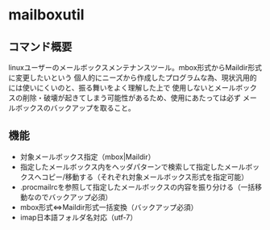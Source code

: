 # mailboxutil

## コマンド概要
linuxユーザーのメールボックスメンテナンスツール。mbox形式からMaildir形式に変更したいという
個人的にニーズから作成したプログラムな為、現状汎用的には使いにくいのと、振る舞いをよく理解した上で
使用しないとメールボックスの削除・破壊が起きてしまう可能性があるため、使用にあたっては必ず
メールボックスのバックアップを取ること。

## 機能
- 対象メールボックス指定（mbox|Maildir）
- 指定したメールボックス内をヘッダパターンで検索して指定したメールボックスへコピー/移動する（それぞれ対象メールボックス形式を指定可能）
- .procmailrcを参照して指定したメールボックスの内容を振り分ける（一括移動なのでバックアップ必須）
- mbox形式⇔Maildir形式一括変換（バックアップ必須）
- imap日本語フォルダ名対応（utf-7）